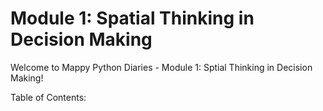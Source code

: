 # Module 1: Spatial Thinking in Decision Making
Welcome to Mappy Python Diaries - Module 1: Sptial Thinking in Decision Making!

Table of Contents:
```{tableofcontents}
```
